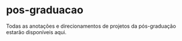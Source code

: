 # pos-graduacao
Todas as anotações e direcionamentos de projetos da pós-graduação estarão disponíveis aqui.
